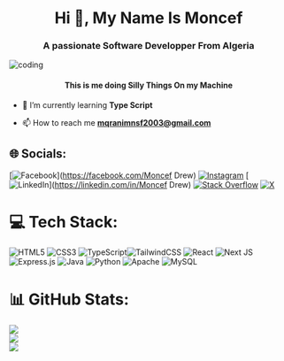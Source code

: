 <h1 align="center">Hi 👋, My Name Is Moncef</h1>
<h3 align="center">A passionate Software Developper From Algeria</h3>

<img align="center" alt="coding" src="https://steamuserimages-a.akamaihd.net/ugc/879748616164108107/8F44EE6DAFB4F4E2469AA4947059A09E1A78E93C/?imw=5000&imh=5000&ima=fit&impolicy=Letterbox&imcolor=%23000000&letterbox=false">
<h4 align="center">This is me doing Silly Things On my Machine</h4>


- 🌱 I’m currently learning **Type Script**

- 📫 How to reach me **mqranimnsf2003@gmail.com**


## 🌐 Socials:
[![Facebook](https://img.shields.io/badge/Facebook-%231877F2.svg?logo=Facebook&logoColor=white)](https://facebook.com/Moncef Drew) [![Instagram](https://img.shields.io/badge/Instagram-%23E4405F.svg?logo=Instagram&logoColor=white)](https://instagram.com/moncefdrew) [![LinkedIn](https://img.shields.io/badge/LinkedIn-%230077B5.svg?logo=linkedin&logoColor=white)](https://linkedin.com/in/Moncef Drew) [![Stack Overflow](https://img.shields.io/badge/-Stackoverflow-FE7A16?logo=stack-overflow&logoColor=white)](https://stackoverflow.com/users/moncefdrew) [![X](https://img.shields.io/badge/X-black.svg?logo=X&logoColor=white)](https://x.com/moncefdrew) 

# 💻 Tech Stack:
![HTML5](https://img.shields.io/badge/html5-%23E34F26.svg?style=flat&logo=html5&logoColor=white) ![CSS3](https://img.shields.io/badge/css3-%231572B6.svg?style=flat&logo=css3&logoColor=white) ![TypeScript](https://img.shields.io/badge/typescript-%23007ACC.svg?style=flat&logo=typescript&logoColor=white)![TailwindCSS](https://img.shields.io/badge/tailwindcss-%2338B2AC.svg?style=flat&logo=tailwind-css&logoColor=white) ![React](https://img.shields.io/badge/react-%2320232a.svg?style=flat&logo=react&logoColor=%2361DAFB) ![Next JS](https://img.shields.io/badge/Next-black?style=flat&logo=next.js&logoColor=white) ![Express.js](https://img.shields.io/badge/express.js-%23404d59.svg?style=flat&logo=express&logoColor=%2361DAFB) ![Java](https://img.shields.io/badge/java-%23ED8B00.svg?style=flat&logo=openjdk&logoColor=white) ![Python](https://img.shields.io/badge/python-3670A0?style=flat&logo=python&logoColor=ffdd54)  ![Apache](https://img.shields.io/badge/apache-%23D42029.svg?style=flat&logo=apache&logoColor=white) ![MySQL](https://img.shields.io/badge/mysql-4479A1.svg?style=flat&logo=mysql&logoColor=white)
# 📊 GitHub Stats:
![](https://github-readme-stats.vercel.app/api?username=MoncefDrew&theme=dark&hide_border=false&include_all_commits=false&count_private=false)<br/>
![](https://github-readme-streak-stats.herokuapp.com/?user=MoncefDrew&theme=dark&hide_border=false)<br/>
![](https://github-readme-stats.vercel.app/api/top-langs/?username=MoncefDrew&theme=dark&hide_border=false&include_all_commits=false&count_private=false&layout=compact)

<!-- Proudly created with GPRM ( https://gprm.itsvg.in ) -->
